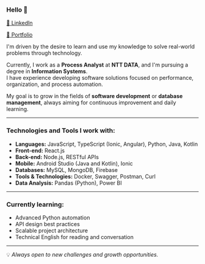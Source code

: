 ### Hello 👋  
[🔗 LinkedIn](https://www.linkedin.com/in/leonardohenriquedejesussilva/)

[🔗 Portfolio](https://teecoleonard.github.io/react-portfolio/)

I'm driven by the desire to learn and use my knowledge to solve real-world problems through technology.

Currently, I work as a **Process Analyst** at **NTT DATA**, and I'm pursuing a degree in **Information Systems**.  
I have experience developing software solutions focused on performance, organization, and process automation.

My goal is to grow in the fields of **software development** or **database management**, always aiming for continuous improvement and daily learning.

---

### Technologies and Tools I work with:

- **Languages:** JavaScript, TypeScript (Ionic, Angular), Python, Java, Kotlin  
- **Front-end:** React.js  
- **Back-end:** Node.js, RESTful APIs  
- **Mobile:** Android Studio (Java and Kotlin), Ionic
- **Databases:** MySQL, MongoDB, Firebase
- **Tools & Technologies:** Docker, Swagger, Postman, Curl  
- **Data Analysis:** Pandas (Python), Power BI

---

### Currently learning:

- Advanced Python automation  
- API design best practices  
- Scalable project architecture  
- Technical English for reading and conversation

---

💡 *Always open to new challenges and growth opportunities.*
